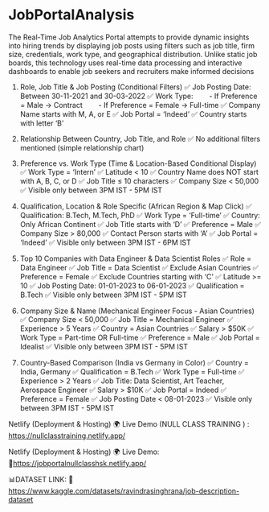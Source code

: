 # JobPortalAnalysis
The Real-Time Job Analytics Portal attempts to provide dynamic insights into hiring trends by displaying job posts using filters such as job title, firm size, credentials, work type, and geographical distribution. Unlike static job boards, this technology uses real-time data processing and interactive dashboards to enable job seekers and recruiters make informed decisions


1. Role, Job Title & Job Posting (Conditional Filters)
✅ Job Posting Date: Between 30-11-2021 and 30-03-2022
✅ Work Type:
  - If Preference = Male → Contract
  - If Preference = Female → Full-time
✅ Company Name starts with M, A, or E
✅ Job Portal = ‘Indeed’
✅ Country starts with letter ‘B’


 2.  Relationship Between Country, Job Title, and Role
✅ No additional filters mentioned (simple relationship chart)



 3.  Preference vs. Work Type (Time & Location-Based Conditional Display)
✅ Work Type = ‘Intern’
✅ Latitude < 10
✅ Country Name does NOT start with A, B, C, or D
✅ Job Title ≤ 10 characters
✅ Company Size < 50,000
✅ Visible only between 3PM IST - 5PM IST



 4.  Qualification, Location & Role Specific (African Region & Map Click)
✅ Qualification: B.Tech, M.Tech, PhD
✅ Work Type = ‘Full-time’
✅ Country: Only African Continent
✅ Job Title starts with ‘D’
✅ Preference = Male
✅ Company Size > 80,000
✅ Contact Person starts with ‘A’
✅ Job Portal = ‘Indeed’
✅ Visible only between 3PM IST - 6PM IST



 5.  Top 10 Companies with Data Engineer & Data Scientist Roles
✅ Role = Data Engineer
✅ Job Title = Data Scientist
✅ Exclude Asian Countries
✅ Preference = Female
✅ Exclude Countries starting with ‘C’
✅ Latitude >= 10
✅ Job Posting Date: 01-01-2023 to 06-01-2023
✅ Qualification = B.Tech
✅ Visible only between 3PM IST - 5PM IST



6.  Company Size & Name (Mechanical Engineer Focus - Asian Countries)
✅ Company Size < 50,000
✅ Job Title = Mechanical Engineer
✅ Experience > 5 Years
✅ Country = Asian Countries
✅ Salary > $50K
✅ Work Type = Part-time OR Full-time
✅ Preference = Male
✅ Job Portal = Idealist
✅ Visible only between 3PM IST - 5PM IST


7. Country-Based Comparison (India vs Germany in Color)
✅ Country = India, Germany
✅ Qualification = B.Tech
✅ Work Type = Full-time
✅ Experience > 2 Years
✅ Job Title: Data Scientist, Art Teacher, Aerospace Engineer
✅ Salary > $10K
✅ Job Portal = Indeed
✅ Preference = Female
✅ Job Posting Date < 08-01-2023
✅ Visible only between 3PM IST - 5PM IST




Netlify (Deployment & Hosting) 🌍 Live Demo (NULL CLASS TRAINING ) : https://nullclasstraining.netlify.app/

Netlify (Deployment & Hosting) 🌍 Live Demo: 🔗https://jobportalnullclasshsk.netlify.app/


📊DATASET LINK: 🔗 https://www.kaggle.com/datasets/ravindrasinghrana/job-description-dataset
